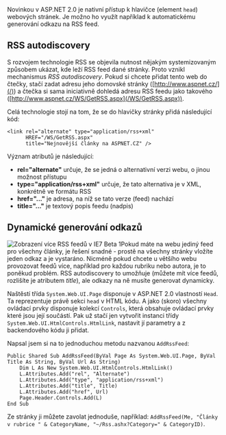 <!-- dcterms:identifier = aspnetcz#70 -->
<!-- dcterms:title = Programová práce s hlavičkou stránky -->
<!-- dcterms:abstract = Novinkou v ASP.NET 2.0 je nativní přístup k hlavičce (element HEAD) webových stránek. Je možno ho využít například k automatickému generování odkazu na RSS feed. -->
<!-- np9:categoryId = 1 -->
<!-- x4w:category = Programování -->
<!-- np9:authorId = 1 -->
<!-- np9:authorEmail = michal.valasek@altairis.cz -->
<!-- dcterms:creator = Michal Altair Valášek -->
<!-- dcterms:created = 2005-12-22T05:04:02.117+01:00 -->
<!-- dcterms:dateAccepted = 2005-12-22T05:04:02.117+01:00 -->

 

Novinkou v ASP.NET 2.0 je nativní přístup k hlavičce (element `head`) webových stránek. Je možno ho využít například k automatickému generování odkazu na RSS feed.

## RSS autodiscovery

S rozvojem technologie RSS se objevila nutnost nějakým systemizovaným způsobem ukázat, kde leží RSS feed dané stránky. Proto vznikl mechanismus *RSS autodiscovery*. Pokud si chcete přidat tento web do čtečky, stačí zadat adresu jeho domovské stránky ([http://www.aspnet.cz/](/)) a čtečka si sama iniciativně dohledá adresu RSS feedu jako takového ([http://www.aspnet.cz/WS/GetRSS.aspx](/WS/GetRSS.aspx)).

Celá technologie stojí na tom, že se do hlavičky stránky přidá následující kód:

    <link rel="alternate" type="application/rss+xml"
          HREF="/WS/GetRSS.aspx"
          title="Nejnovější články na ASPNET.CZ" />

Význam atributů je následující:

*   **rel="alternate"** určuje, že se jedná o alternativní verzi webu, o jinou možnost přístupu
*   **type="application/rss+xml"** určuje, že tato alternativa je v XML, konkrétně ve formátu RSS
*   **href="..."** je adresa, na níž se tato verze (feed) nachází
*   **title="..."** je textový popis feedu (nadpis)

## Dynamické generování odkazů

![Zobrazení více RSS feedů v IE7 Beta 1](https://www.cdn.altairis.cz/Blog/2005/20051222-IE7RSS.png)Pokud máte na webu jediný feed pro všechny články, je řešení snadné - prostě na všechny stránky vložíte jeden odkaz a je vystaráno. Nicméně pokud chcete u většího webu provozovat feedů více, například pro každou rubriku nebo autora, je to poněkud problém. RSS autodiscovery to umožňuje (můžete mít více feedů, rozlišíte je atributem *title*), ale odkazy na ně musíte generovat dynamicky.

Naštěstí třída `System.Web.UI.Page` disponuje v ASP.NET 2.0 vlastností `Head`. Ta reprezentuje právě sekci `head` v HTML kódu. A jako (skoro) všechny ovládací prvky disponuje kolekcí `Controls`, která obsahuje ovládací prvky které jsou její součástí. Pak už stačí jen vytvořit instanci třídy `System.Web.UI.HtmlControls.HtmlLink`, nastavit jí parametry a z backendového kódu ji přidat.

Napsal jsem si na to jednoduchou metodu nazvanou `AddRssFeed`:

    Public Shared Sub AddRssFeed(ByVal Page As System.Web.UI.Page, ByVal Title As String, ByVal Url As String)
        Dim L As New System.Web.UI.HtmlControls.HtmlLink()
        L.Attributes.Add("rel", "Alternate")
        L.Attributes.Add("type", "application/rss+xml")
        L.Attributes.Add("title", Title)
        L.Attributes.Add("href", Url)
        Page.Header.Controls.Add(L)
    End Sub

Ze stránky ji můžete zavolat jednoduše, například: `AddRssFeed(Me, "Články v rubrice " & CategoryName, "~/Rss.ashx?Category=" & CategoryID)`.